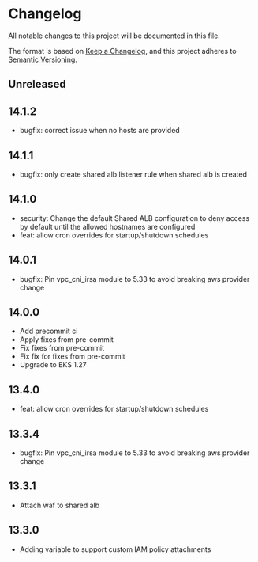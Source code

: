 # Changelog
All notable changes to this project will be documented in this file.

The format is based on [Keep a Changelog](https://keepachangelog.com/en/1.0.0/),
and this project adheres to [Semantic Versioning](https://semver.org/spec/v2.0.0.html).

## Unreleased

## 14.1.2
* bugfix: correct issue when no hosts are provided

## 14.1.1
* bugfix: only create shared alb listener rule when shared alb is created

## 14.1.0

* security: Change the default Shared ALB configuration to deny access by default until the allowed hostnames are configured
* feat: allow cron overrides for startup/shutdown schedules

## 14.0.1

* bugfix: Pin vpc_cni_irsa module to 5.33 to avoid breaking aws provider change

## 14.0.0
* Add precommit ci
* Apply fixes from pre-commit
* Fix fixes from pre-commit
* Fix fix for fixes from pre-commit
* Upgrade to EKS 1.27

## 13.4.0

* feat: allow cron overrides for startup/shutdown schedules

## 13.3.4

* bugfix: Pin vpc_cni_irsa module to 5.33 to avoid breaking aws provider change

## 13.3.1

* Attach waf to shared alb

## 13.3.0

* Adding variable to support custom IAM policy attachments
